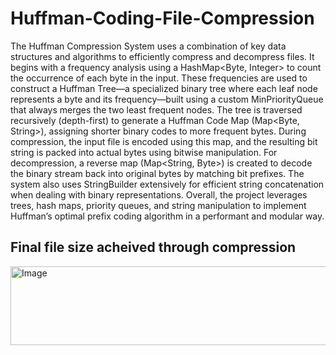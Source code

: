 # Huffman-Coding-File-Compression

The Huffman Compression System uses a combination of key data structures and algorithms to efficiently compress and decompress files. It begins with a frequency analysis using a HashMap<Byte, Integer> to count the occurrence of each byte in the input. These frequencies are used to construct a Huffman Tree—a specialized binary tree where each leaf node represents a byte and its frequency—built using a custom MinPriorityQueue that always merges the two least frequent nodes. The tree is traversed recursively (depth-first) to generate a Huffman Code Map (Map<Byte, String>), assigning shorter binary codes to more frequent bytes. During compression, the input file is encoded using this map, and the resulting bit string is packed into actual bytes using bitwise manipulation. For decompression, a reverse map (Map<String, Byte>) is created to decode the binary stream back into original bytes by matching bit prefixes. The system also uses StringBuilder extensively for efficient string concatenation when dealing with binary representations. Overall, the project leverages trees, hash maps, priority queues, and string manipulation to implement Huffman’s optimal prefix coding algorithm in a performant and modular way.

## Final file size acheived through compression

<img width="1106" height="126" alt="Image" src="https://github.com/user-attachments/assets/717733fd-8cc5-4d33-886f-4dac19355d9a" />
